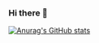 ### Hi there 👋

<!--
**hamedsh/hamedsh** is a ✨ _special_ ✨ repository because its `README.md` (this file) appears on your GitHub profile.

Here are some ideas to get you started:

- 🔭 I’m currently working on ...
- 🌱 I’m currently learning ...
- 👯 I’m looking to collaborate on ...
- 🤔 I’m looking for help with ...
- 💬 Ask me about ...
- 📫 How to reach me: ...
- 😄 Pronouns: ...
- ⚡ Fun fact: ...


[![hamsh profile views](https://u8views.com/api/v1/github/profiles/6043214/views/day-week-month-total-count.svg)](https://u8views.com/github/hamedsh)
-->
[![Anurag's GitHub stats](https://github-readme-stats-olive-eight-55.vercel.app/api?username=hamedsh)](https://github.com/hamedsh/github-readme-stats)
